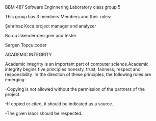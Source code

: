 BBM 487 Software Enginnering Laboratory class group 5 


This group has 3 members.Members and their roles:


Şehrinaz Koca:project manager and analyzer

Burcu İskender:designer and tester

Sergen Topçu:coder


ACADEMIC INTEGRITY


Academic integrity is an important part of computer science.Academic integrity begins five principles:honesty, trust, fairness, respect and responsibility .In the direction of these principles, the following rules are emerging:

-Copying is not allowed without the permission of the partners of the project.

-If copied or cited, it should be indicated as a source.

-The given labor should be respected.
